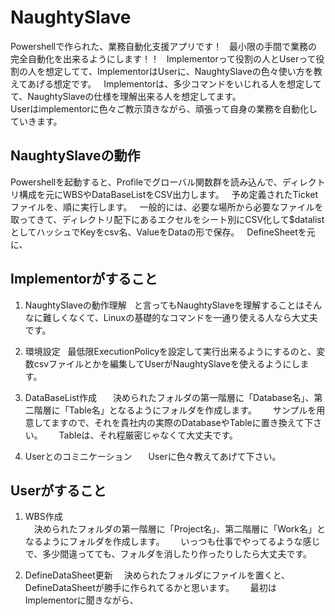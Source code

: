 # NaughtySlave
Powershellで作られた、業務自動化支援アプリです！  
最小限の手間で業務の完全自動化を出来るようにします！！  
Implementorって役割の人とUserって役割の人を想定してて、ImplementorはUserに、NaughtySlaveの色々使い方を教えてあげる想定です。  
Implementorは、多少コマンドをいじれる人を想定してて、NaughtySlaveの仕様を理解出来る人を想定してます。  
Userはimplementorに色々ご教示頂きながら、頑張って自身の業務を自動化していきます。

## NaughtySlaveの動作
Powershellを起動すると、Profileでグローバル関数群を読み込んで、ディレクトリ構成を元にWBSやDataBaseListをCSV出力します。  
予め定義されたTicketファイルを、順に実行します。  
一般的には、必要な場所から必要なファイルを取ってきて、ディレクトリ配下にあるエクセルをシート別にCSV化して$datalistとしてハッシュでKeyをcsv名、ValueをDataの形で保存。  
DefineSheetを元に、

## Implementorがすること
1. NaughtySlaveの動作理解  
と言ってもNaughtySlaveを理解することはそんなに難しくなくて、Linuxの基礎的なコマンドを一通り使える人なら大丈夫です。

1. 環境設定  
最低限ExecutionPolicyを設定して実行出来るようにするのと、変数csvファイルとかを編集してUserがNaughtySlaveを使えるようにします。  

1. DataBaseList作成  
　決められたフォルダの第一階層に「Database名」、第二階層に「Table名」となるようにフォルダを作成します。  
　サンプルを用意してますので、それを貴社内の実際のDatabaseやTableに置き換えて下さい。  
　Tableは、それ程厳密じゃなくて大丈夫です。

1. Userとのコミニケーション  
　Userに色々教えてあげて下さい。

## Userがすること
1. WBS作成  
　決められたフォルダの第一階層に「Project名」、第二階層に「Work名」となるようにフォルダを作成します。  
　いっつも仕事でやってるような感じで、多少間違ってても、フォルダを消したり作ったりしたら大丈夫です。 
  
1. DefineDataSheet更新
　決められたフォルダにファイルを置くと、DefineDataSheetが勝手に作られてるかと思います。  
　最初はImplementorに聞きながら、


